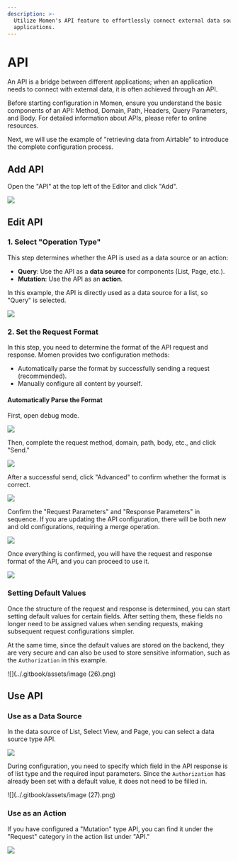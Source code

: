 ```yaml
---
description: >-
  Utilize Momen's API feature to effortlessly connect external data sources and
  applications.
---
```


# API

An API is a bridge between different applications; when an application needs to connect with external data, it is often achieved through an API.

Before starting configuration in Momen, ensure you understand the basic components of an API: Method, Domain, Path, Headers, Query Parameters, and Body. For detailed information about APIs, please refer to online resources.

Next, we will use the example of "retrieving data from Airtable" to introduce the complete configuration process.

## Add API

Open the "API" at the top left of the Editor and click "Add".

![](../.gitbook/assets/data/data_api0.png)

## Edit API

### 1. Select "Operation Type"

This step determines whether the API is used as a data source or an action:

* **Query**: Use the API as a **data source** for components (List, Page, etc.).
* **Mutation**: Use the API as an **action**.

In this example, the API is directly used as a data source for a list, so "Query" is selected.

![](../.gitbook/assets/data/data_api1.png)

### 2. Set the Request Format

In this step, you need to determine the format of the API request and response. Momen provides two configuration methods:

* Automatically parse the format by successfully sending a request (recommended).
* Manually configure all content by yourself.

#### Automatically Parse the Format

First, open debug mode.

![](../.gitbook/assets/data/data_api2.png)

Then, complete the request method, domain, path, body, etc., and click "Send."

![](../.gitbook/assets/data/data_api3.png)

After a successful send, click "Advanced" to confirm whether the format is correct.

![](../.gitbook/assets/data/data_api4.png)

Confirm the "Request Parameters" and "Response Parameters" in sequence. If you are updating the API configuration, there will be both new and old configurations, requiring a merge operation.

![](../.gitbook/assets/data/data_api5.png)

Once everything is confirmed, you will have the request and response format of the API, and you can proceed to use it.

![](../.gitbook/assets/data/data_api6.png)

### Setting Default Values

Once the structure of the request and response is determined, you can start setting default values for certain fields. After setting them, these fields no longer need to be assigned values when sending requests, making subsequent request configurations simpler.

At the same time, since the default values are stored on the backend, they are very secure and can also be used to store sensitive information, such as the `Authorization` in this example.

![](../.gitbook/assets/image (26).png)

## Use API

### Use as a Data Source

In the data source of List, Select View, and Page, you can select a data source type API.

![](../.gitbook/assets/data/data_api7.png)

During configuration, you need to specify which field in the API response is of list type and the required input parameters. Since the `Authorization` has already been set with a default value, it does not need to be filled in.

![](../.gitbook/assets/image (27).png)

### Use as an Action

If you have configured a "Mutation" type API, you can find it under the "Request" category in the action list under "API."

![](../.gitbook/assets/data/data_api9.png)
